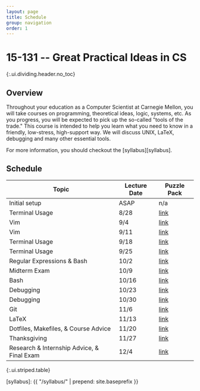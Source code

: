 ```yaml
---
layout: page
title: Schedule
group: navigation
order: 1
---
```


# 15-131 -- Great Practical Ideas in CS
{:.ui.dividing.header.no_toc}

## Overview

Throughout your education as a Computer Scientist at Carnegie Mellon, you will
take courses on programming, theoretical ideas, logic, systems, etc. As you
progress, you will be expected to pick up the so-called "tools of the trade."
This course is intended to help you learn what you need to know in a friendly,
low-stress, high-support way. We will discuss UNIX, LaTeX, debugging and many
other essential tools.

For more information, you should checkout the [syllabus][syllabus].

## Schedule

| Topic                                      | Lecture Date   | Puzzle Pack     |
| ------------------------------------------ | -------------- | --------------- |
| Initial setup                              | ASAP           | n/a             |
| Terminal Usage                             | 8/28           | [link][puzzle1] |
| Vim                                        | 9/4            | [link][puzzle1] |
| Vim                                        | 9/11           | [link][puzzle1] |
| Terminal Usage                             | 9/18           | [link][puzzle1] |
| Terminal Usage                             | 9/25           | [link][puzzle1] |
| Regular Expressions & Bash                 | 10/2           | [link][puzzle1] |
| Midterm Exam                               | 10/9           | [link][puzzle1] |
| Bash                                       | 10/16          | [link][puzzle1] |
| Debugging                                  | 10/23          | [link][puzzle1] |
| Debugging                                  | 10/30          | [link][puzzle1] |
| Git                                        | 11/6           | [link][puzzle1] |
| LaTeX                                      | 11/13          | [link][puzzle1] |
| Dotfiles, Makefiles, & Course Advice       | 11/20          | [link][puzzle1] |
| Thanksgiving                               | 11/27          | [link][puzzle1] |
| Research & Internship Advice, & Final Exam | 12/4           | [link][puzzle1] |
{:.ui.striped.table}

[puzzle1]: https://www.google.com/
[syllabus]: {{ "/syllabus/" | prepend: site.baseprefix }}
